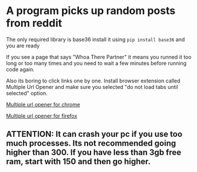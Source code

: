 # A program picks up random posts from reddit
The only required library is base36 install it using `pip install base36` and you are ready

If you see a page that says "Whoa There Partner" it means you runned it too long or too many times and you need to wait a few minutes before running code again.

Also its boring to click links one by one. Install browser extension called Multiple Url Opener and make sure you selected "do not load tabs until selected" option.

[Multiple url opener for chrome](https://chrome.google.com/webstore/detail/open-multiple-urls/oifijhaokejakekmnjmphonojcfkpbbh)

[Multiple url opener for firefox](https://addons.mozilla.org/tr/firefox/addon/open-multiple-urls/)

## ATTENTION: It can crash your pc if you use too much processes. Its not recommended going higher than 300. If you have less than 3gb free ram, start with 150 and then go higher.
